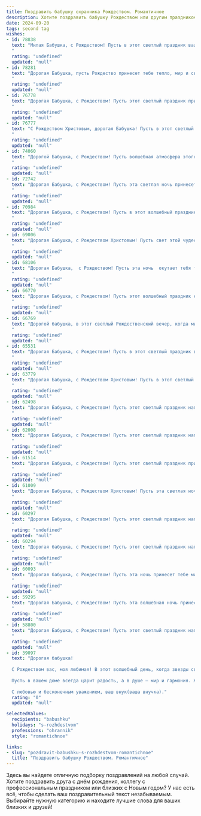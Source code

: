 ```yaml
---
title: Поздравить бабушку охранника Рождеством. Романтичное
description: Хотите поздравить бабушку Рождеством или другим праздником? Наш ИИ создаст незабываемое поздравление, а вы обязательно выделитесь среди других.  
date: 2024-09-20
tags: second tag
wishes:
- id: 78838
  text: "Милая Бабушка, с Рождеством! Пусть в этот светлый праздник ваш дом наполнится теплом и любовью, а сердце согреет свет Рождественской звезды. Пусть каждый день будет наполнен радостью и счастьем, как и ваша душа, хранящая мудрость и доброту. Желаю Вам крепкого здоровья, спокойствия и мирного неба над головой. Пусть Ангел Хранитель всегда будет рядом, а Рождество принесет Вам только самое лучшее!
  "
  rating: "undefined"
  updated: "null"
- id: 78281
  text: "Дорогая Бабушка, пусть Рождество принесет тебе тепло, мир и свет, как тот яркий огонек, что горит в твоем сердце. Пусть твоя доброта и любовь сияют, как рождественские звезды.  Счастья тебе, моя дорогая, и крепкого здоровья!
  "
  rating: "undefined"
  updated: "null"
- id: 76778
  text: "Дорогая Бабушка, с Рождеством! Пусть этот светлый праздник принесет в Вашу жизнь тепло и уют, а Рождественская звезда освещает Ваш путь. Желаю Вам крепкого здоровья, мирного неба над головой, и чтобы каждый день был наполнен любовью, радостью и добрыми делами. Пусть этот светлый праздник подарит Вам ощущение волшебства и  чуда!
  "
  rating: "undefined"
  updated: "null"
- id: 76777
  text: "С Рождеством Христовым, дорогая Бабушка! Пусть в этот светлый праздник в твоем сердце воцарится мир и покой, а в доме будет тепло и уютно, как от твоих добрых рук, что так умело хранят порядок и безопасность.  Пусть Рождество принесет тебе крепкое здоровье,  радость от общения с близкими и много-много счастливых мгновений!
  "
  rating: "undefined"
  updated: "null"
- id: 74060
  text: "Дорогой Бабушка, с Рождеством! Пусть волшебная атмосфера этого светлого праздника наполнит твой дом теплом, уютом и любовью. Пускай каждый новый день будет  ярким и праздничным, как сияние рождественской звезды. Желаю тебе крепкого здоровья, чтобы ты всегда была сильна и бодра, как верный охранник, который оберегает семейный покой. Пусть Господь хранит тебя!
  "
  rating: "undefined"
  updated: "null"
- id: 72742
  text: "Дорогая Бабушка, с Рождеством! Пусть эта светлая ночь принесет в твой дом уют, тепло и волшебство, как самый строгий охранник –  защищает свой объект. Пусть Рождественские звезды освещают путь к счастью, а близкие дарят любовь и заботу!
  "
  rating: "undefined"
  updated: "null"
- id: 70984
  text: "Дорогая Бабушка, с Рождеством! Пусть в этот волшебный праздник в твоей жизни зажгутся новые звёзды надежды, а сердце согреется теплом любви и домашнего уюта. Пусть ангел-хранитель всегда оберегает тебя, как ты когда-то оберегала нас.
  "
  rating: "undefined"
  updated: "null"
- id: 69006
  text: "Дорогая Бабушка, с Рождеством Христовым! Пусть свет этой чудесной ночи согреет твою душу, а рождественские чудеса подарят мир, любовь и покой. Хочу пожелать тебе крепкого здоровья, чтобы ты всегда сияла милой улыбкой, как рождественская звезда! Пусть твой дом будет наполнен теплом, радостью и ароматом праздничных угощений.
  "
  rating: "undefined"
  updated: "null"
- id: 68106
  text: "Дорогая Бабушка,  с Рождеством! Пусть эта ночь  окутает тебя теплом любви, а свет праздничных звезд осветит твой путь, как яркий маяк. Несмотря на твою суровую профессию охранника, ты всегда остаешься воплощением доброты и нежности. Спасибо за твою заботу и любовь. С Рождеством!
  "
  rating: "undefined"
  updated: "null"
- id: 66770
  text: "Дорогая Бабушка, с Рождеством! Пусть этот волшебный праздник наполнит твой дом теплом, светом и любовью, как только может наполнить сердце настоящего охранника, который всю жизнь посвятил защите близких.
  "
  rating: "undefined"
  updated: "null"
- id: 66769
  text: "Дорогой бабушка, в этот светлый Рождественский вечер, когда мир наполняется волшебством и любовью, я желаю тебе тепла и уюта, тихой радости и безмятежного спокойствия. Пусть твоя душа сияет счастьем, а сердце бьется в ритме праздничных мелодий. С Рождеством!
  "
  rating: "undefined"
  updated: "null"
- id: 65531
  text: "Дорогая Бабушка, с Рождеством! Пусть в этот светлый праздник волшебство коснется твоего сердца, а любовь и тепло наполнят дом. Пусть твоя жизнь будет такой же уютной и надежной, как служба настоящего охранника, защищающего все самое дорогое.
  "
  rating: "undefined"
  updated: "null"
- id: 63779
  text: "Дорогая Бабушка, с Рождеством Христовым! Пусть в этот светлый праздник ваша душа наполнится теплом и радостью, а дом - волшебной атмосферой. Пусть на вашем пути всегда будет свет, как от рождественской звезды, и пусть ваша доброта и мудрость продолжают согревать всех, кто вас окружает. С любовью и уважением, ваш (ваш личный статус).
  "
  rating: "undefined"
  updated: "null"
- id: 62498
  text: "Дорогая Бабушка, с Рождеством! Пусть этот светлый праздник наполнит вашу жизнь теплом, любовью и умиротворением. Вы, как верный охранник мира и спокойствия в нашей семье, всегда защищаете нас от бед и невзгод. Желаю вам крепкого здоровья, радости и безграничного счастья!
  "
  rating: "undefined"
  updated: "null"
- id: 62008
  text: "Дорогая Бабушка, с Рождеством! Пусть этот светлый праздник наполнит нашу семью теплом, любовью и радостью! Спасибо тебе за твою заботу, за твою верность и за то, что ты всегда рядом, как верный охранник нашего счастья.
  "
  rating: "undefined"
  updated: "null"
- id: 61514
  text: "Дорогая Бабушка, с Рождеством! Пусть этот светлый праздник принесет в твою жизнь мир, любовь и спокойствие, как твой нежный взгляд охраняет всех близких от тревог.
  "
  rating: "undefined"
  updated: "null"
- id: 61009
  text: "Дорогая Бабушка, с Рождеством Христовым! Пусть эта светлая ночь подарит тебе мир и уют, а волшебство Рождества согреет твою душу теплом любви и заботы. Спасибо тебе за все, что ты делаешь, и за то, что ты  всегда рядом, как надежный охранник нашего семейного спокойствия. 💖
  "
  rating: "undefined"
  updated: "null"
- id: 60297
  text: "Дорогая Бабушка, с Рождеством! Пусть этот светлый праздник наполнит Ваш дом теплом и уютом, а  в Вашей душе воцарятся мир и покой.  Пусть ангел-хранитель, подобно Вашей профессии охранника, всегда оберегает Вас от всех невзгод!
  "
  rating: "undefined"
  updated: "null"
- id: 60294
  text: "Дорогая бабушка, с Рождеством! Пусть этот светлый праздник наполнит Ваше сердце теплом и любовью, а в Вашем доме всегда царит уют и мир. Пусть  звезды Рождества подарят Вам надежду, а ангел-хранитель оберегает от всех невзгод.
  "
  rating: "undefined"
  updated: "null"
- id: 60093
  text: "Дорогая бабушка, с Рождеством! Пусть эта ночь принесет тебе мир, тепло и свет. Спасибо за твою заботу и любовь, которые ты даришь нам, словно сияющий огонь в лютую стужу. Пусть эта ночь будет полна чудес и радости, как твои добрые глаза.
  "
  rating: "undefined"
  updated: "null"
- id: 59295
  text: "Дорогая Бабушка, с Рождеством! Пусть эта волшебная ночь принесёт Вам уют и тепло, а ангел-хранитель, как верный охранник, всегда будет рядом, оберегая Ваш покой.
  "
  rating: "undefined"
  updated: "null"
- id: 58800
  text: "Дорогая Бабушка, с Рождеством! Пусть этот светлый праздник наполнит Ваше сердце теплом и радостью, а звезды на небе будут сиять для Вас так же ярко, как Ваша душа. Пусть Ангел-хранитель оберегает Вас от всех невзгод, а каждый день будет полон любви и благополучия. С Рождеством, любимая!
  "
  rating: "undefined"
  updated: "null"
- id: 39097
  text: "Дорогая бабушка!
  
  С Рождеством вас, моя любимая! В этот волшебный день, когда звезды сверкают ярче, а сердца наполняются теплом, хочу пожелать вам здоровья, счастья и заботы. Вы — наша крепость, наш охранник, который защищает от невзгод и дарит свет в самые тёмные дни.
  
  Пусть в вашем доме всегда царит радость, а в душе — мир и гармония. Желаю, чтобы этот праздничный миг принес с собой только положительные эмоции и приятные воспоминания.
  
  С любовью и бесконечным уважением, ваш внук(ваша внучка)."
  rating: "0"
  updated: "null"

selectedValues:
  recipients: "babushku"
  holidays: "s-rozhdestvom"
  professions: "ohrannik"
  style: "romantichnoe"

links:
- slug: "pozdravit-babushku-s-rozhdestvom-romantichnoe"
  title: "Поздравить бабушку Рождеством. Романтичное"
---
```


Здесь вы найдете отличную подборку поздравлений на любой случай. 
Хотите поздравить друга с днём рождения, коллегу с профессиональным праздником или близких с Новым годом? У нас есть всё, чтобы сделать ваш поздравительный текст незабываемым. Выбирайте нужную категорию и находите лучшие слова для ваших близких и друзей!

